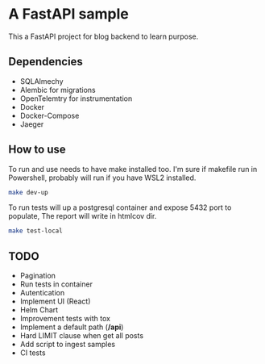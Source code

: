 # A FastAPI sample

This a FastAPI project for blog backend to learn purpose.

## Dependencies

* SQLAlmechy
* Alembic for migrations
* OpenTelemtry for instrumentation
* Docker
* Docker-Compose
* Jaeger

## How to use

To run and use needs to have make installed too. I'm sure if makefile run in Powershell, probably will run if you have WSL2 installed.

```bash
make dev-up
```

To run tests will up a postgresql container and expose 5432 port to populate, The report will write in htmlcov dir.

```bash
make test-local
```

## TODO

* Pagination
* Run tests in container
* Autentication
* Implement UI (React)
* Helm Chart
* Improvement tests with tox
* Implement a default path (**/api**)
* Hard LIMIT clause when get all posts
* Add script to ingest samples
* CI tests
